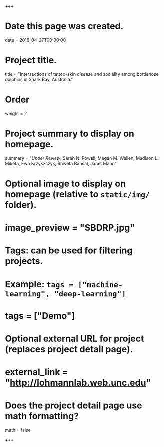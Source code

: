 +++
# Date this page was created.
date = 2016-04-27T00:00:00

# Project title.
title = "Intersections of tattoo-skin disease and sociality among bottlenose dolphins in Shark Bay, Australia."

# Order
weight = 2

# Project summary to display on homepage.
summary = "*Under Review*. Sarah N. Powell, Megan M. Wallen, Madison L. Miketa, Ewa Krzyszczyk, Shweta Bansal, Janet Mann"

# Optional image to display on homepage (relative to `static/img/` folder).
# image_preview = "SBDRP.jpg"

# Tags: can be used for filtering projects.
# Example: `tags = ["machine-learning", "deep-learning"]`
# tags = ["Demo"]

# Optional external URL for project (replaces project detail page).
# external_link = "http://lohmannlab.web.unc.edu"

# Does the project detail page use math formatting?
math = false

+++

